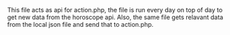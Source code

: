 This file acts as api for action.php, the file is run every day on top of day to get new data from the horoscope api.
Also, the same file gets relavant data from the local json file and send that to action.php.
